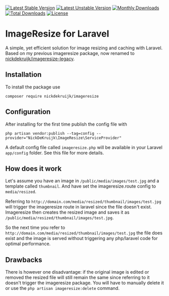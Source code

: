 [![Latest Stable Version](https://poser.pugx.org/nickdekruijk/imageresize/v/stable)](https://packagist.org/packages/nickdekruijk/imageresize)
[![Latest Unstable Version](https://poser.pugx.org/nickdekruijk/imageresize/v/unstable)](https://packagist.org/packages/nickdekruijk/imageresize)
[![Monthly Downloads](https://poser.pugx.org/nickdekruijk/imageresize/d/monthly)](https://packagist.org/packages/nickdekruijk/imageresize)
[![Total Downloads](https://poser.pugx.org/nickdekruijk/imageresize/downloads)](https://packagist.org/packages/nickdekruijk/imageresize)
[![License](https://poser.pugx.org/nickdekruijk/imageresize/license)](https://packagist.org/packages/nickdekruijk/imageresize)

# ImageResize for Laravel
A simple, yet efficient solution for image resizing and caching with Laravel.
Based on my previous imageresize package, now renamed to [nickdekruijk/imageresize-legacy](https://github.com/nickdekruijk/imageresize-legacy).

## Installation
To install the package use

`composer require nickdekruijk/imageresize`

## Configuration
After installing for the first time publish the config file with

`php artisan vendor:publish --tag=config --provider="NickDeKruijk\ImageResize\ServiceProvider"`

A default config file called `imageresize.php` will be available in your Laravel `app/config` folder. See this file for more details.

## How does it work
Let's assume you have an image in `/public/media/images/test.jpg` and a template called `thumbnail`. And have set the imageresize.route config to `media/resized`.

Referring to `http://domain.com/media/resized/thumbnail/images/test.jpg` will trigger the imageresize route in laravel since the file doesn't exist. Imageresize then creates the resized image and saves it as `/public/media/resized/thumbnail/images/test.jpg`.

So the next time you refer to `http://domain.com/media/resized/thumbnail/images/test.jpg` the file does exist and the image is served without triggering any php/laravel code for optimal performance.

## Drawbacks
There is however one disadvantage: if the original image is edited or removed the resized file will still remain the same since referring to it doesn't trigger the imageresize package. You will have to manually delete it or use the `php artisan imageresize:delete` command.
